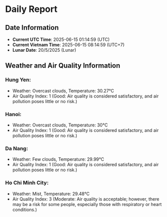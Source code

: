 # Daily Report
## Date Information
- **Current UTC Time**: 2025-06-15 01:14:59 (UTC)
- **Current Vietnam Time**: 2025-06-15 08:14:59 (UTC+7)
- **Lunar Date**: 20/5/2025 (Lunar)

## Weather and Air Quality Information

### Hung Yen:
- Weather: Overcast clouds, Temperature: 30.27°C
- Air Quality Index: 1 (Good: Air quality is considered satisfactory, and air pollution poses little or no risk.)

### Hanoi:
- Weather: Overcast clouds, Temperature: 30°C
- Air Quality Index: 1 (Good: Air quality is considered satisfactory, and air pollution poses little or no risk.)

### Da Nang:
- Weather: Few clouds, Temperature: 29.99°C
- Air Quality Index: 1 (Good: Air quality is considered satisfactory, and air pollution poses little or no risk.)

### Ho Chi Minh City:
- Weather: Mist, Temperature: 29.48°C
- Air Quality Index: 3 (Moderate: Air quality is acceptable; however, there may be a risk for some people, especially those with respiratory or heart conditions.)
